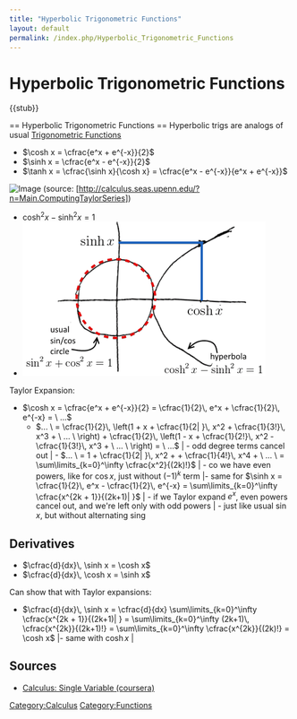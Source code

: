 ```yaml
---
title: "Hyperbolic Trigonometric Functions"
layout: default
permalink: /index.php/Hyperbolic_Trigonometric_Functions
---
```


# Hyperbolic Trigonometric Functions

{{stub}}

== Hyperbolic Trigonometric Functions == 
Hyperbolic trigs are analogs of usual [Trigonometric Functions](Trigonometric_Functions) 
- $\cosh x = \cfrac{e^x + e^{-x}}{2}$
- $\sinh x = \cfrac{e^x - e^{-x}}{2}$
- $\tanh x = \cfrac{\sinh x}{\cosh x} = \cfrac{e^x - e^{-x}}{e^x + e^{-x}}$

<img src="http://calculus.seas.upenn.edu/uploads/Main/Hyperbolic.png" alt="Image"> (source: [http://calculus.seas.upenn.edu/?n=Main.ComputingTaylorSeries])

- $\cosh^2 x - \sinh^2 x = 1$
- <img src="https://raw.githubusercontent.com/alexeygrigorev/wiki-figures/master/crs/calc/hyptrigs-vs-trigs.png" alt="Image">


Taylor Expansion:
- $\cosh x = \cfrac{e^x + e^{-x}}{2} = \cfrac{1}{2}\, e^x + \cfrac{1}{2}\, e^{-x} = \ ...$
  - $... \ = \cfrac{1}{2}\, \left(1 + x + \cfrac{1}{2|  }\, x^2 + \cfrac{1}{3!}\, x^3 + \ ... \ \right) + \cfrac{1}{2}\, \left(1 - x + \cfrac{1}{2!}\, x^2 - \cfrac{1}{3!}\, x^3 + \ ... \ \right) = \ ...$ |  - odd degree terms cancel out |  - $... \ = 1 + \cfrac{1}{2|  }\, x^2 + + \cfrac{1}{4!}\, x^4 + \ ... \  = \sum\limits_{k=0}^\infty \cfrac{x^2}{(2k)!}$ |  - co we have even powers, like for $\cos x$, just without $(-1)^k$ term |- same for $\sinh x = \cfrac{1}{2}\, e^x - \cfrac{1}{2}\, e^{-x} = \sum\limits_{k=0}^\infty \cfrac{x^{2k + 1}}{(2k+1)|  }$ |  - if we Taylor expand $e^x$, even powers cancel out, and we're left only with odd powers |  - just like usual $\sin x$, but without alternating sing 


## Derivatives
- $\cfrac{d}{dx}\, \sinh x = \cosh x$
- $\cfrac{d}{dx}\, \cosh x = \sinh x$

Can show that with Taylor expansions:
- $\cfrac{d}{dx}\, \sinh x = \cfrac{d}{dx} \sum\limits_{k=0}^\infty \cfrac{x^{2k + 1}}{(2k+1)|  } = \sum\limits_{k=0}^\infty (2k+1)\, \cfrac{x^{2k}}{(2k+1)!} = \sum\limits_{k=0}^\infty \cfrac{x^{2k}}{(2k)!} = \cosh x$ |- same with $\cosh x$ |

## Sources
- [Calculus: Single Variable (coursera)](Calculus__Single_Variable_(coursera))

[Category:Calculus](Category_Calculus)
[Category:Functions](Category_Functions)